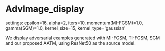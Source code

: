 # AdvImage_display
settings: epsilon=16, alpha=2, iters=10, momentum(MI-FGSM)=1.0, gamma(SGM)=1.0, kernel_size=15, kernel_type='gaussian'

We display adversarial examples generated with MI-FGSM, TI-FGSM, SGM and our proposed AATM, using ResNet50 as the source model.
